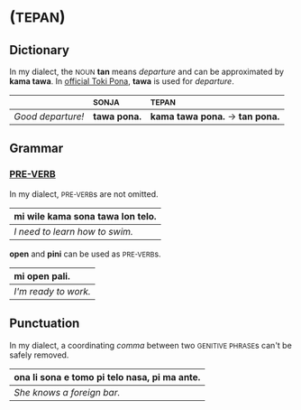 # (<small>TEPAN</small>)

## Dictionary

In my dialect, the <small>NOUN</small> **tan** means *departure* and can be approximated by **kama tawa**. In [official Toki Pona](pu.md), **tawa** is used for *departure*.

| | <small>SONJA</small> | <small>TEPAN</small> |
|:-|:-|:-|
| *Good departure!* | **tawa pona.** | **kama tawa pona.** → **tan pona.** |

## Grammar

### [PRE-VERB](nasin-nimi.md#pre-verb)

In my dialect, <small>PRE-VERB</small>s are not omitted.

| mi wile kama sona tawa lon telo. |
|:-|
| *I need to learn how to swim.* |

**open** and **pini** can be used as <small>PRE-VERB</small>s.

| mi open pali. |
|:-|
| *I'm ready to work.* |

## Punctuation

In my dialect, a coordinating *comma* between two <small>GENITIVE PHRASE</small>s can't be safely removed.

| ona li sona e tomo pi telo nasa, pi ma ante. |
|:-|
| *She knows a foreign bar.* |
